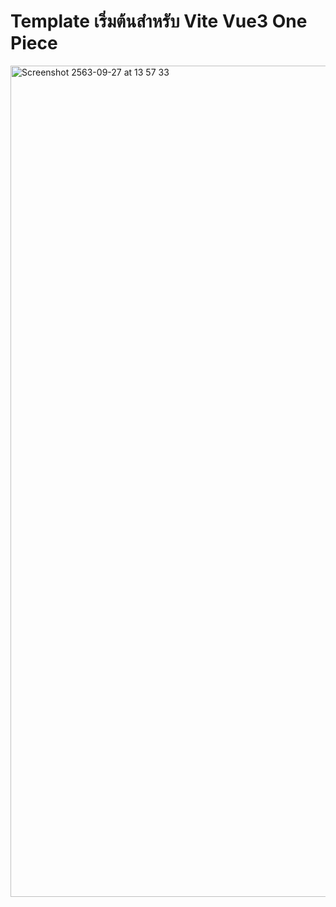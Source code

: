 # Template เริ่มต้นสำหรับ Vite Vue3 One Piece


<img width="1330" alt="Screenshot 2563-09-27 at 13 57 33" src="https://user-images.githubusercontent.com/1311673/94358196-7b2e7200-00c9-11eb-806f-85ade26757e1.png">

